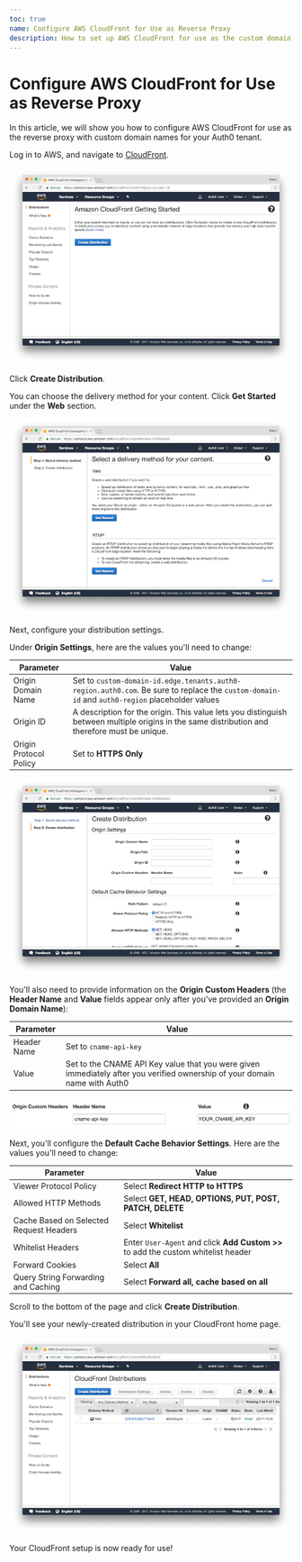 ```yaml
---
toc: true
name: Configure AWS CloudFront for Use as Reverse Proxy
description: How to set up AWS CloudFront for use as the custom domain proxy for Auth0
---
```

# Configure AWS CloudFront for Use as Reverse Proxy
In this article, we will show you how to configure AWS CloudFront for use as the reverse proxy with custom domain names for your Auth0 tenant.

Log in to AWS, and navigate to [CloudFront](https://console.aws.amazon.com/cloudfront).

![](/media/articles/custom-domains/aws/cloudfront.png)

Click **Create Distribution**.

You can choose the delivery method for your content. Click **Get Started** under the **Web** section.

![](/media/articles/custom-domains/aws/delivery-method.png)

Next, configure your distribution settings. 

Under **Origin Settings**, here are the values you'll need to change:

| Parameter | Value |
| - | - |
| Origin Domain Name | Set to `custom-domain-id.edge.tenants.auth0-region.auth0.com`. Be sure to replace the `custom-domain-id` and `auth0-region` placeholder values |
| Origin ID | A description for the origin. This value lets you distinguish between multiple origins in the same distribution and therefore must be unique. |
| Origin Protocol Policy | Set to **HTTPS Only** |

![](/media/articles/custom-domains/aws/create-distribution.png)

You'll also need to provide information on the **Origin Custom Headers** (the **Header Name** and **Value** fields appear only after you've provided an **Origin Domain Name**):

| Parameter | Value |
| - | - |
| Header Name | Set to `cname-api-key` |
| Value | Set to the CNAME API Key value that you were given immediately after you verified ownership of your domain name with Auth0 |

![](/media/articles/custom-domains/aws/origin-custom-headers.png)

Next, you'll configure the **Default Cache Behavior Settings**. Here are the values you'll need to change:

| Parameter | Value |
| - | - |
| Viewer Protocol Policy | Select **Redirect HTTP to HTTPS** |
| Allowed HTTP Methods | Select **GET, HEAD, OPTIONS, PUT, POST, PATCH, DELETE** |
| Cache Based on Selected Request Headers | Select **Whitelist** |
| Whitelist Headers | Enter `User-Agent` and click **Add Custom >>** to add the custom whitelist header |
| Forward Cookies | Select **All** |
| Query String Forwarding and Caching | Select **Forward all, cache based on all** |

Scroll to the bottom of the page and click **Create Distribution**.

You'll see your newly-created distribution in your CloudFront home page.

![](/media/articles/custom-domains/aws/distributions.png)

Your CloudFront setup is now ready for use!
